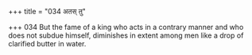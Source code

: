 +++
title = "034 अतस् तु"

+++
034	But the fame of a king who acts in a contrary manner and who does not subdue himself, diminishes in extent among men like a drop of clarified butter in water.